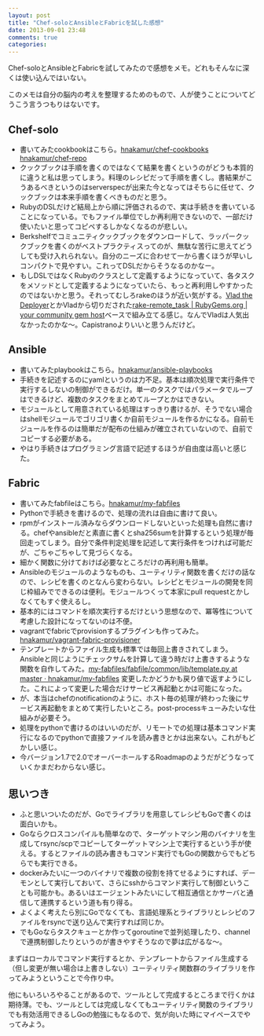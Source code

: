 ```yaml
---
layout: post
title: "Chef-soloとAnsibleとFabricを試した感想"
date: 2013-09-01 23:48
comments: true
categories: 
---
```

Chef-soloとAnsibleとFabricを試してみたので感想をメモ。どれもそんなに深くは使い込んではいない。

このメモは自分の脳内の考えを整理するためのもので、人が使うことについてどうこう言うつもりはないです。

## Chef-solo

- 書いてみたcookbookはこちら。[hnakamur/chef-cookbooks](https://github.com/hnakamur/chef-cookbooks) [hnakamur/chef-repo](https://github.com/hnakamur/chef-repo)
- クックブックは手順を書くのではなくて結果を書くというのがどうも本質的に違うと私は思ってしまう。料理のレシピだって手順を書くし。書結果がこうあるべきというのはserverspecが出来た今となってはそちらに任せて、クックブックは本来手順を書くべきものだと思う。
- RubyのDSLだけど結局上から順に評価されるので、実は手続きを書いていることになっている。でもファイル単位でしか再利用できないので、一部だけ使いたいと思ってコピペするしかなくなるのが悲しい。
- Berkshelfでコミュニティクックブックをダウンロードして、ラッパークックブックを書くのがベストプラクティスってのが、無駄な苦行に思えてどうしても受け入れられない。自分のニーズに合わせて一から書くほうが早いしコンパクトで見やすい。これってDSLだからそうなるのかなー。
- もしDSLではなくRubyのクラスとして定義するようになっていて、各タスクをメソッドとして定義するようになっていたら、もっと再利用しやすかったのではないかと思う。それってむしろrakeのほうが近い気がする。[Vlad the Deployer](http://rubyhitsquad.com/Vlad_the_Deployer.html)とかVladから切りだされた[rake-remote_task | RubyGems.org | your community gem host](http://rubygems.org/gems/rake-remote_task)ベースで組み立てる感じ。なんでVladは人気出なかったのかな～。Capistranoよりいいと思うんだけど。

## Ansible

- 書いてみたplaybookはこちら。[hnakamur/ansible-playbooks](https://github.com/hnakamur/ansible-playbooks)
- 手続きを記述するのにyamlというのは力不足。基本は順次処理で実行条件で実行するしないの制御ができるだけ。単一のタスクではパラメータでループはできるけど、複数のタスクをまとめてループとかはできない。
- モジュールとして用意されている処理はすっきり書けるが、そうでない場合はshellモジュールでゴリゴリ書くか自前モジュールを作るかになる。自前モジュールを作るのは簡単だが配布の仕組みが確立されていないので、自前でコピーする必要がある。
- やはり手続きはプログラミング言語で記述するほうが自由度は高いと感じた。

## Fabric

- 書いてみたfabfileはこちら。[hnakamur/my-fabfiles](https://github.com/hnakamur/my-fabfiles)
- Pythonで手続きを書けるので、処理の流れは自由に書けて良い。
- rpmがインストール済みならダウンロードしないといった処理も自然に書ける。chefやansibleだと素直に書くとsha256sumを計算するという処理が毎回走ってしまう。自分で条件判定処理を記述して実行条件をつければ可能だが、ごちゃごちゃして見づらくなる。
- 細かく関数に分けておけば必要なところだけの再利用も簡単。
- Ansibleのモジュールのようなものも、ユーティリティ関数を書くだけの話なので、レシピを書くのとなんら変わらない。レシピとモジュールの開発を同じ枠組みでできるのは便利。モジュールつくって本家にpull requestとかしなくてもすぐ使えるし。
- 基本的にはコマンドを順次実行するだけという思想なので、冪等性について考慮した設計になってないのは不便。
- vagrantでfabricでprovisionするプラグインも作ってみた。 [hnakamur/vagrant-fabric-provisioner](https://github.com/hnakamur/vagrant-fabric-provisioner)
- テンプレートからファイル生成も標準では毎回上書きされてしまう。Ansibleと同じようにチェックサムを計算して違う時だけ上書きするような関数を自作してみた。[my-fabfiles/fabfile/common/lib/template.py at master · hnakamur/my-fabfiles](https://github.com/hnakamur/my-fabfiles/blob/master/fabfile/common/lib/template.py) 変更したかどうかも戻り値で返すようにした。これによって変更した場合だけサービス再起動とかは可能になった。
- が、本当はchefのnotificationのように、ホスト毎の処理が終わった後にサービス再起動をまとめて実行したいところ。post-processキューみたいな仕組みが必要そう。
- 処理をpythonで書けるのはいいのだが、リモートでの処理は基本コマンド実行になるのでpythonで直接ファイルを読み書きとかは出来ない。これがもどかしい感じ。
- 今バージョン1.7で2.0でオーバーホールするRoadmapのようだがどうなっていくかまだわからない感じ。

## 思いつき

- ふと思いついたのだが、Goでライブラリを用意してレシピもGoで書くのは面白いかも。
- Goならクロスコンパイルも簡単なので、ターゲットマシン用のバイナリを生成してrsync/scpでコピーしてターゲットマシン上で実行するという手が使える。するとファイルの読み書きもコマンド実行でもGoの関数からでもどちらでも実行できる。
- dockerみたいに一つのバイナリで複数の役割を持てせるようにすれば、デーモンとして実行しておいて、さらにsshからコマンド実行して制御ということも可能かも。あるいはエージェントみたいにして相互通信とかサーバと通信して連携するという道も有り得る。
- よくよく考えたら別にGoでなくても、言語処理系とライブラリとレシピのファイルをrsyncで送り込んで実行すれば同じか。
- でもGoならタスクキューとか作ってgoroutineで並列処理したり、channelで連携制御したりというのが書きやすそうなので夢は広がるな〜。

まずはローカルでコマンド実行するとか、テンプレートからファイル生成する（但し変更が無い場合は上書きしない）ユーティリティ関数群のライブラリを作ってみようということで今作り中。

他にもいろいろやることがあるので、ツールとして完成するところまで行くかは期待薄。でも、ツールとしては完成しなくてもユーティリティ関数のライブラリでも有効活用できるしGoの勉強にもなるので、気が向いた時にマイペースでやってみよう。
